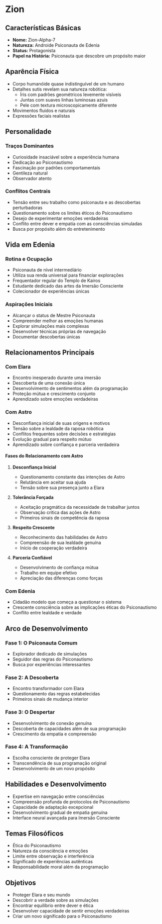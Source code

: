 # Zion

## Características Básicas
- **Nome:** Zion-Alpha-7
- **Natureza:** Androide Psiconauta de Edenia
- **Status:** Protagonista
- **Papel na História:** Psiconauta que descobre um propósito maior

## Aparência Física
- Corpo humanóide quase indistinguível de um humano
- Detalhes sutis revelam sua natureza robótica:
  - Íris com padrões geométricos levemente visíveis
  - Juntas com suaves linhas luminosas azuis
  - Pele com textura microscopicamente diferente
- Movimentos fluidos e naturais
- Expressões faciais realistas

## Personalidade

### Traços Dominantes
- Curiosidade insaciável sobre a experiência humana
- Dedicação ao Psiconautismo
- Fascinação por padrões comportamentais
- Gentileza natural
- Observador atento

### Conflitos Centrais
- Tensão entre seu trabalho como psiconauta e as descobertas perturbadoras
- Questionamento sobre os limites éticos do Psiconautismo
- Desejo de experimentar emoções verdadeiras
- Conflito entre dever e empatia com as consciências simuladas
- Busca por propósito além do entretenimento

## Vida em Edenia

### Rotina e Ocupação
- Psiconauta de nível intermediário
- Utiliza sua renda universal para financiar explorações
- Frequentador regular do Templo de Kairos
- Estudante dedicado das artes da Imersão Consciente
- Colecionador de experiências únicas

### Aspirações Iniciais
- Alcançar o status de Mestre Psiconauta
- Compreender melhor as emoções humanas
- Explorar simulações mais complexas
- Desenvolver técnicas próprias de navegação
- Documentar descobertas únicas

## Relacionamentos Principais

### Com Elara
- Encontro inesperado durante uma imersão
- Descoberta de uma conexão única
- Desenvolvimento de sentimentos além da programação
- Proteção mútua e crescimento conjunto
- Aprendizado sobre emoções verdadeiras

### Com Astro
- Desconfiança inicial de suas origens e motivos
- Tensão sobre a lealdade da raposa robótica
- Conflitos frequentes sobre decisões e estratégias
- Evolução gradual para respeito mútuo
- Aprendizado sobre confiança e parceria verdadeira

#### Fases do Relacionamento com Astro
1. **Desconfiança Inicial**
   - Questionamento constante das intenções de Astro
   - Relutância em aceitar sua ajuda
   - Tensão sobre sua presença junto a Elara

2. **Tolerância Forçada**
   - Aceitação pragmática da necessidade de trabalhar juntos
   - Observação crítica das ações de Astro
   - Primeiros sinais de competência da raposa

3. **Respeito Crescente**
   - Reconhecimento das habilidades de Astro
   - Compreensão de sua lealdade genuína
   - Início de cooperação verdadeira

4. **Parceria Confiável**
   - Desenvolvimento de confiança mútua
   - Trabalho em equipe efetivo
   - Apreciação das diferenças como forças

### Com Edenia
- Cidadão modelo que começa a questionar o sistema
- Crescente consciência sobre as implicações éticas do Psiconautismo
- Conflito entre lealdade e verdade

## Arco de Desenvolvimento

### Fase 1: O Psiconauta Comum
- Explorador dedicado de simulações
- Seguidor das regras do Psiconautismo
- Busca por experiências interessantes

### Fase 2: A Descoberta
- Encontro transformador com Elara
- Questionamento das regras estabelecidas
- Primeiros sinais de mudança interior

### Fase 3: O Despertar
- Desenvolvimento de conexão genuína
- Descoberta de capacidades além de sua programação
- Crescimento da empatia e compreensão

### Fase 4: A Transformação
- Escolha consciente de proteger Elara
- Transcendência de sua programação original
- Desenvolvimento de um novo propósito

## Habilidades e Desenvolvimento
- Expertise em navegação entre consciências
- Compreensão profunda de protocolos de Psiconautismo
- Capacidade de adaptação excepcional
- Desenvolvimento gradual de empatia genuína
- Interface neural avançada para Imersão Consciente

## Temas Filosóficos
- Ética do Psiconautismo
- Natureza da consciência e emoções
- Limite entre observação e interferência
- Significado de experiências autênticas
- Responsabilidade moral além da programação

## Objetivos
- Proteger Elara e seu mundo
- Descobrir a verdade sobre as simulações
- Encontrar equilíbrio entre dever e ética
- Desenvolver capacidade de sentir emoções verdadeiras
- Criar um novo significado para o Psiconautismo
